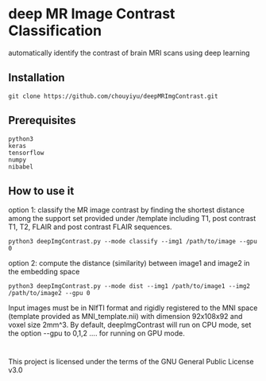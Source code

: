# deep MR Image Contrast Classification
automatically identify the contrast of brain MRI scans using deep learning 
## Installation
```
git clone https://github.com/chouyiyu/deepMRImgContrast.git
```
## Prerequisites
```
python3
keras
tensorflow
numpy
nibabel
```
## How to use it
option 1: classify the MR image contrast by finding the shortest distance among the support set provided under /template including T1, post contrast T1, T2, FLAIR and post contrast FLAIR sequences.
```
python3 deepImgContrast.py --mode classify --img1 /path/to/image --gpu 0
```
option 2: compute the distance (similarity) between image1 and image2 in the embedding space
```
python3 deepImgContrast.py --mode dist --img1 /path/to/image1 --img2 /path/to/image2 --gpu 0 
```
Input images must be in NIfTI format and rigidly registered to the MNI space (template provided as MNI_template.nii) with dimension 92x108x92 and voxel size 2mm^3. By default, deepImgContrast will run on CPU mode, set the option --gpu to 0,1,2 .... for running on GPU mode. 
#

This project is licensed under the terms of the GNU General Public License v3.0
